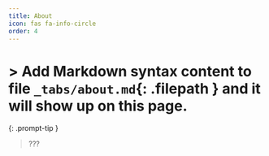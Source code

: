 ```yaml
---
title: About
icon: fas fa-info-circle
order: 4
---
```


# > Add Markdown syntax content to file `_tabs/about.md`{: .filepath } and it will show up on this page.
{: .prompt-tip }

> ???

